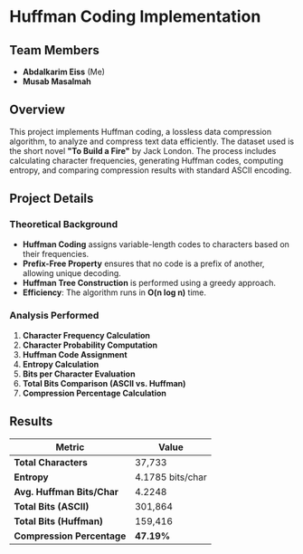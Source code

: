 # Huffman Coding Implementation

## Team Members
 - **Abdalkarim Eiss** (Me)
 - **Musab Masalmah**

## Overview
This project implements Huffman coding, a lossless data compression algorithm, to analyze and compress text data efficiently. The dataset used is the short novel **"To Build a Fire"** by Jack London. The process includes calculating character frequencies, generating Huffman codes, computing entropy, and comparing compression results with standard ASCII encoding.

## Project Details
### **Theoretical Background**
- **Huffman Coding** assigns variable-length codes to characters based on their frequencies.
- **Prefix-Free Property** ensures that no code is a prefix of another, allowing unique decoding.
- **Huffman Tree Construction** is performed using a greedy approach.
- **Efficiency**: The algorithm runs in **O(n log n)** time.

### **Analysis Performed**
1. **Character Frequency Calculation**
2. **Character Probability Computation**
3. **Huffman Code Assignment**
4. **Entropy Calculation**
5. **Bits per Character Evaluation**
6. **Total Bits Comparison (ASCII vs. Huffman)**
7. **Compression Percentage Calculation**

## Results
| Metric | Value |
|-------------------------|-------------|
| **Total Characters** | 37,733 |
| **Entropy** | 4.1785 bits/char |
| **Avg. Huffman Bits/Char** | 4.2248 |
| **Total Bits (ASCII)** | 301,864 |
| **Total Bits (Huffman)** | 159,416 |
| **Compression Percentage** | **47.19%** |

